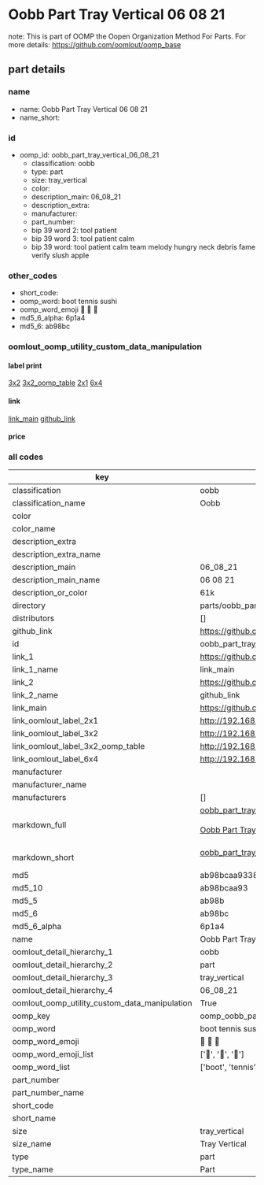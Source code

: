 # Oobb Part Tray Vertical 06 08 21  

note: This is part of OOMP the Oopen Organization Method For Parts. For more details: https://github.com/oomlout/oomp_base

##  part details





### name
* name: Oobb Part Tray Vertical 06 08 21
* name_short: 
### id
* oomp_id: oobb_part_tray_vertical_06_08_21
  * classification: oobb
  * type: part
  * size: tray_vertical
  * color: 
  * description_main: 06_08_21
  * description_extra: 
  * manufacturer: 
  * part_number: 
  * bip 39 word 2: tool patient
  * bip 39 word 3: tool patient calm
  * bip 39 word: tool patient calm team melody hungry neck debris fame verify slush apple

### other_codes
* short_code: 
* oomp_word: boot tennis sushi
* oomp_word_emoji :boot: :tennis: :sushi:
* md5_6_alpha: 6p1a4
* md5_6: ab98bc






### oomlout_oomp_utility_custom_data_manipulation
#### label print
[3x2](http://192.168.1.245:1112/?label=oomp%206p1a4)
[3x2_oomp_table](http://192.168.1.107:1112/?label=oomp%206p1a4)
[2x1](http://192.168.1.242:1112/?label=oomp%206p1a4)
[6x4](http://192.168.1.55:1112/?label=oomp%206p1a4)    

#### link

[link_main](https://github.com/oomlout/oomlout_oomp_current_version_messy/tree/main/parts/oobb_part_tray_vertical_06_08_21) [github_link](https://github.com/oomlout/oomlout_oomp_part_src/tree/main/parts/oobb_part_tray_vertical_06_08_21)                             

#### price







### all codes 
| key | value |  
| --- | --- |  
| classification | oobb |  
| classification_name | Oobb |  
| color |  |  
| color_name |  |  
| description_extra |  |  
| description_extra_name |  |  
| description_main | 06_08_21 |  
| description_main_name | 06 08 21 |  
| description_or_color | 61k |  
| directory | parts/oobb_part_tray_vertical_06_08_21 |  
| distributors | [] |  
| github_link | https://github.com/oomlout/oomlout_oomp_part_src/tree/main/parts/oobb_part_tray_vertical_06_08_21 |  
| id | oobb_part_tray_vertical_06_08_21 |  
| link_1 | https://github.com/oomlout/oomlout_oomp_current_version_messy/tree/main/parts/oobb_part_tray_vertical_06_08_21 |  
| link_1_name | link_main |  
| link_2 | https://github.com/oomlout/oomlout_oomp_part_src/tree/main/parts/oobb_part_tray_vertical_06_08_21 |  
| link_2_name | github_link |  
| link_main | https://github.com/oomlout/oomlout_oomp_current_version_messy/tree/main/parts/oobb_part_tray_vertical_06_08_21 |  
| link_oomlout_label_2x1 | http://192.168.1.242:1112/?label=oomp%206p1a4 |  
| link_oomlout_label_3x2 | http://192.168.1.245:1112/?label=oomp%206p1a4 |  
| link_oomlout_label_3x2_oomp_table | http://192.168.1.107:1112/?label=oomp%206p1a4 |  
| link_oomlout_label_6x4 | http://192.168.1.55:1112/?label=oomp%206p1a4 |  
| manufacturer |  |  
| manufacturer_name |  |  
| manufacturers | [] |  
| markdown_full | [oobb_part_tray_vertical_06_08_21](https://github.com/oomlout/oomlout_oomp_current_version_messy/tree/main/parts/oobb_part_tray_vertical_06_08_21)<br>[](https://github.com/oomlout/oomlout_oomp_current_version_messy/tree/main/parts/oobb_part_tray_vertical_06_08_21)<br>[Oobb Part Tray Vertical 06 08 21](https://github.com/oomlout/oomlout_oomp_current_version_messy/tree/main/parts/oobb_part_tray_vertical_06_08_21)<br><br> |  
| markdown_short | [oobb_part_tray_vertical_06_08_21](https://github.com/oomlout/oomlout_oomp_current_version_messy/tree/main/parts/oobb_part_tray_vertical_06_08_21)<br><br> |  
| md5 | ab98bcaa93387275bd454dea41284725 |  
| md5_10 | ab98bcaa93 |  
| md5_5 | ab98b |  
| md5_6 | ab98bc |  
| md5_6_alpha | 6p1a4 |  
| name | Oobb Part Tray Vertical 06 08 21 |  
| oomlout_detail_hierarchy_1 | oobb |  
| oomlout_detail_hierarchy_2 | part |  
| oomlout_detail_hierarchy_3 | tray_vertical |  
| oomlout_detail_hierarchy_4 | 06_08_21 |  
| oomlout_oomp_utility_custom_data_manipulation | True |  
| oomp_key | oomp_oobb_part_tray_vertical_06_08_21 |  
| oomp_word | boot tennis sushi |  
| oomp_word_emoji | :boot: :tennis: :sushi: |  
| oomp_word_emoji_list | [':boot:', ':tennis:', ':sushi:'] |  
| oomp_word_list | ['boot', 'tennis', 'sushi'] |  
| part_number |  |  
| part_number_name |  |  
| short_code |  |  
| short_name |  |  
| size | tray_vertical |  
| size_name | Tray Vertical |  
| type | part |  
| type_name | Part |  
